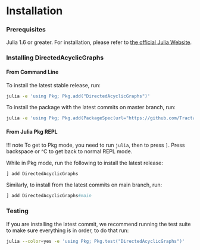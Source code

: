 # Installation

### Prerequisites

Julia 1.6 or greater. For installation, please refer to [the official Julia Website](https://julialang.org/downloads/).

### Installing DirectedAcyclicGraphs

#### From Command Line

To install the latest stable release, run:

```bash
julia -e 'using Pkg; Pkg.add("DirectedAcyclicGraphs")'
```

To install the package with the latest commits on master branch, run:

```bash
julia -e 'using Pkg; Pkg.add(PackageSpec(url="https://github.com/Tractables/DirectedAcyclicGraphs.jl.git"))'
```

#### From Julia Pkg REPL

!!! note
    To get to Pkg mode, you need to run `julia`, then to press `]`. Press backspace or ^C to get back to normal REPL mode.

While in Pkg mode, run the following to install the latest release:

```julia
] add DirectedAcyclicGraphs
```

Similarly, to install from the latest commits on main branch, run:

```julia
] add DirectedAcyclicGraphs#main
```

### Testing

If you are installing the latest commit, we recommend running the test suite to make sure everything is in order, to do that run:

```bash
julia --color=yes -e 'using Pkg; Pkg.test("DirectedAcyclicGraphs")'
```
